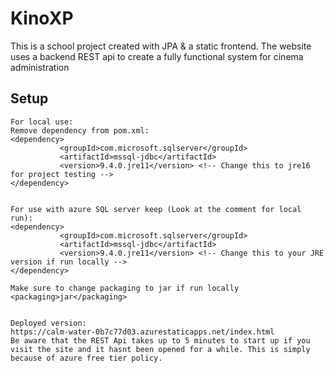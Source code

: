 # KinoXP

This is a school project created with JPA & a static frontend. 
The website uses a backend REST api to create a fully functional system for cinema administration

## Setup
 ```
For local use:
Remove dependency from pom.xml:
<dependency>
            <groupId>com.microsoft.sqlserver</groupId>
            <artifactId>mssql-jdbc</artifactId>
            <version>9.4.0.jre11</version> <!-- Change this to jre16 for project testing -->
 </dependency>
    

For use with azure SQL server keep (Look at the comment for local run):
<dependency>
            <groupId>com.microsoft.sqlserver</groupId>
            <artifactId>mssql-jdbc</artifactId>
            <version>9.4.0.jre11</version> <!-- Change this to your JRE version if run locally -->
</dependency>
    
Make sure to change packaging to jar if run locally 
<packaging>jar</packaging>


Deployed version:
https://calm-water-0b7c77d03.azurestaticapps.net/index.html
Be aware that the REST Api takes up to 5 minutes to start up if you visit the site and it hasnt been opened for a while. This is simply because of azure free tier policy.
